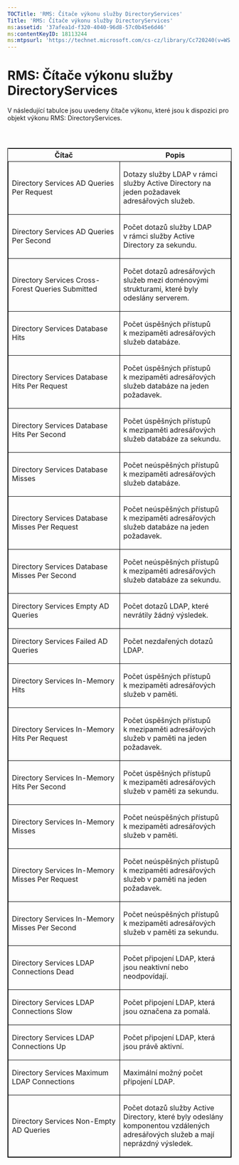 ```yaml
---
TOCTitle: 'RMS: Čítače výkonu služby DirectoryServices'
Title: 'RMS: Čítače výkonu služby DirectoryServices'
ms:assetid: '37afea1d-f320-4040-96d8-57c0b45e6d46'
ms:contentKeyID: 18113244
ms:mtpsurl: 'https://technet.microsoft.com/cs-cz/library/Cc720240(v=WS.10)'
---
```


RMS: Čítače výkonu služby DirectoryServices
===========================================

V následující tabulce jsou uvedeny čítače výkonu, které jsou k dispozici pro objekt výkonu RMS: DirectoryServices.

###  

<p> </p>
<table style="border:1px solid black;">
<colgroup>
<col width="50%" />
<col width="50%" />
</colgroup>
<thead>
<tr class="header">
<th>Čítač</th>
<th>Popis</th>
</tr>
</thead>
<tbody>
<tr class="odd">
<td style="border:1px solid black;"><p>Directory Services AD Queries Per Request</p></td>
<td style="border:1px solid black;"><p>Dotazy služby LDAP v rámci služby Active Directory na jeden požadavek adresářových služeb.</p></td>
</tr>
<tr class="even">
<td style="border:1px solid black;"><p>Directory Services AD Queries Per Second</p></td>
<td style="border:1px solid black;"><p>Počet dotazů služby LDAP v rámci služby Active Directory za sekundu.</p></td>
</tr>
<tr class="odd">
<td style="border:1px solid black;"><p>Directory Services Cross-Forest Queries Submitted</p></td>
<td style="border:1px solid black;"><p>Počet dotazů adresářových služeb mezi doménovými strukturami, které byly odeslány serverem.</p></td>
</tr>
<tr class="even">
<td style="border:1px solid black;"><p>Directory Services Database Hits</p></td>
<td style="border:1px solid black;"><p>Počet úspěšných přístupů k mezipaměti adresářových služeb databáze.</p></td>
</tr>
<tr class="odd">
<td style="border:1px solid black;"><p>Directory Services Database Hits Per Request</p></td>
<td style="border:1px solid black;"><p>Počet úspěšných přístupů k mezipaměti adresářových služeb databáze na jeden požadavek.</p></td>
</tr>
<tr class="even">
<td style="border:1px solid black;"><p>Directory Services Database Hits Per Second</p></td>
<td style="border:1px solid black;"><p>Počet úspěšných přístupů k mezipaměti adresářových služeb databáze za sekundu.</p></td>
</tr>
<tr class="odd">
<td style="border:1px solid black;"><p>Directory Services Database Misses</p></td>
<td style="border:1px solid black;"><p>Počet neúspěšných přístupů k mezipaměti adresářových služeb databáze.</p></td>
</tr>
<tr class="even">
<td style="border:1px solid black;"><p>Directory Services Database Misses Per Request</p></td>
<td style="border:1px solid black;"><p>Počet neúspěšných přístupů k mezipaměti adresářových služeb databáze na jeden požadavek.</p></td>
</tr>
<tr class="odd">
<td style="border:1px solid black;"><p>Directory Services Database Misses Per Second</p></td>
<td style="border:1px solid black;"><p>Počet neúspěšných přístupů k mezipaměti adresářových služeb databáze za sekundu.</p></td>
</tr>
<tr class="even">
<td style="border:1px solid black;"><p>Directory Services Empty AD Queries</p></td>
<td style="border:1px solid black;"><p>Počet dotazů LDAP, které nevrátily žádný výsledek.</p></td>
</tr>
<tr class="odd">
<td style="border:1px solid black;"><p>Directory Services Failed AD Queries</p></td>
<td style="border:1px solid black;"><p>Počet nezdařených dotazů LDAP.</p></td>
</tr>
<tr class="even">
<td style="border:1px solid black;"><p>Directory Services In-Memory Hits</p></td>
<td style="border:1px solid black;"><p>Počet úspěšných přístupů k mezipaměti adresářových služeb v paměti.</p></td>
</tr>
<tr class="odd">
<td style="border:1px solid black;"><p>Directory Services In-Memory Hits Per Request</p></td>
<td style="border:1px solid black;"><p>Počet úspěšných přístupů k mezipaměti adresářových služeb v paměti na jeden požadavek.</p></td>
</tr>
<tr class="even">
<td style="border:1px solid black;"><p>Directory Services In-Memory Hits Per Second</p></td>
<td style="border:1px solid black;"><p>Počet úspěšných přístupů k mezipaměti adresářových služeb v paměti za sekundu.</p></td>
</tr>
<tr class="odd">
<td style="border:1px solid black;"><p>Directory Services In-Memory Misses</p></td>
<td style="border:1px solid black;"><p>Počet neúspěšných přístupů k mezipaměti adresářových služeb v paměti.</p></td>
</tr>
<tr class="even">
<td style="border:1px solid black;"><p>Directory Services In-Memory Misses Per Request</p></td>
<td style="border:1px solid black;"><p>Počet neúspěšných přístupů k mezipaměti adresářových služeb v paměti na jeden požadavek.</p></td>
</tr>
<tr class="odd">
<td style="border:1px solid black;"><p>Directory Services In-Memory Misses Per Second</p></td>
<td style="border:1px solid black;"><p>Počet neúspěšných přístupů k mezipaměti adresářových služeb v paměti za sekundu.</p></td>
</tr>
<tr class="even">
<td style="border:1px solid black;"><p>Directory Services LDAP Connections Dead</p></td>
<td style="border:1px solid black;"><p>Počet připojení LDAP, která jsou neaktivní nebo neodpovídají.</p></td>
</tr>
<tr class="odd">
<td style="border:1px solid black;"><p>Directory Services LDAP Connections Slow</p></td>
<td style="border:1px solid black;"><p>Počet připojení LDAP, která jsou označena za pomalá.</p></td>
</tr>
<tr class="even">
<td style="border:1px solid black;"><p>Directory Services LDAP Connections Up</p></td>
<td style="border:1px solid black;"><p>Počet připojení LDAP, která jsou právě aktivní.</p></td>
</tr>
<tr class="odd">
<td style="border:1px solid black;"><p>Directory Services Maximum LDAP Connections</p></td>
<td style="border:1px solid black;"><p>Maximální možný počet připojení LDAP.</p></td>
</tr>
<tr class="even">
<td style="border:1px solid black;"><p>Directory Services Non-Empty AD Queries</p></td>
<td style="border:1px solid black;"><p>Počet dotazů služby Active Directory, které byly odeslány komponentou vzdálených adresářových služeb a mají neprázdný výsledek.</p></td>
</tr>
</tbody>
</table>
